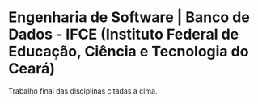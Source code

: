 # Engenharia de Software | Banco de Dados - IFCE (Instituto Federal de Educação, Ciência e Tecnologia do Ceará)

Trabalho final das disciplinas citadas a cima.
